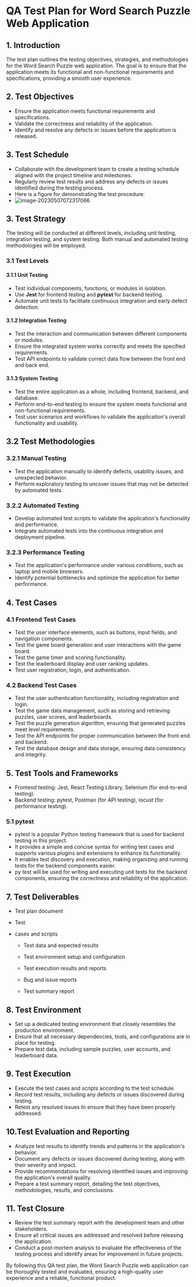 # QA Test Plan for Word Search Puzzle Web Application

## 1. Introduction 

The test plan outlines the testing objectives, strategies, and methodologies for the Word Search Puzzle web application. The goal is to ensure that the application meets its functional and non-functional requirements and specifications, providing a smooth user experience.

## 2. Test Objectives

- Ensure the application meets functional requirements and specifications.
- Validate the correctness and reliability of the application.
- Identify and resolve any defects or issues before the application is released.

## 3. Test Schedule

- Collaborate with the development team to create a testing schedule aligned with the project timeline and milestones.
- Regularly review test results and address any defects or issues identified during the testing process.
- Here is a figure for demonstrating the test procedure:
- ![image-20230507072317066](C:\Users\12162\AppData\Roaming\Typora\typora-user-images\image-20230507072317066.png)

## 3. Test Strategy 

The testing will be conducted at different levels, including unit testing, integration testing, and system testing. Both manual and automated testing methodologies will be employed.

### 3.1 Test Levels 

#### 3.1.1 Unit Testing

- Test individual components, functions, or modules in isolation.
- Use **Jest** for frontend testing and **pytest** for backend testing.
- Automate unit tests to facilitate continuous integration and early defect detection.

#### 3.1.2 Integration Testing

- Test the interaction and communication between different components or modules.
- Ensure the integrated system works correctly and meets the specified requirements.
- Test API endpoints to validate correct data flow between the front end and back end.

#### 3.1.3 System Testing

- Test the entire application as a whole, including frontend, backend, and database.
- Perform end-to-end testing to ensure the system meets functional and non-functional requirements.
- Test user scenarios and workflows to validate the application's overall functionality and usability.

## 3.2 Test Methodologies

###  3.2.1 Manual Testing

- Test the application manually to identify defects, usability issues, and unexpected behavior.
- Perform exploratory testing to uncover issues that may not be detected by automated tests.

### 3.2.2 Automated Testing

- Develop automated test scripts to validate the application's functionality and performance.
- Integrate automated tests into the continuous integration and deployment pipeline.

### 3.2.3 Performance Testing

- Test the application's performance under various conditions, such as laptop and mobile browsers.
- Identify potential bottlenecks and optimize the application for better performance.

## 4. Test Cases 

### 4.1 Frontend Test Cases

- Test the user interface elements, such as buttons, input fields, and navigation components.
- Test the game board generation and user interactions with the game board.
- Test the game timer and scoring functionality.
- Test the leaderboard display and user ranking updates.
- Test user registration, login, and authentication.

### 4.2 Backend Test Cases

- Test the user authentication functionality, including registration and login.
- Test the game data management, such as storing and retrieving puzzles, user scores, and leaderboards.
- Test the puzzle generation algorithm, ensuring that generated puzzles meet level requirements.
- Test the API endpoints for proper communication between the front end and backend.
- Test the database design and data storage, ensuring data consistency and integrity.

## 5. Test Tools and Frameworks

- Frontend testing: Jest, React Testing Library, Selenium (for end-to-end testing).
- Backend testing: pytest, Postman (for API testing), locust (for performance testing).

### 5.1 pytest

- pytest is a popular Python testing framework that is used for backend testing in this project.
- It provides a simple and concise syntax for writing test cases and supports various plugins and extensions to enhance its functionality.
- It enables test discovery and execution, making organizing and running tests for the backend components easier.
- py test will be used for writing and executing unit tests for the backend components, ensuring the correctness and reliability of the application.



## 7. Test Deliverables

- Test plan document

- Test 

- cases and scripts

  - Test data and expected results

  - Test environment setup and configuration

  - Test execution results and reports

  - Bug and issue reports

  - Test summary report

##  8. Test Environment

  - Set up a dedicated testing environment that closely resembles the production environment.
  - Ensure that all necessary dependencies, tools, and configurations are in place for testing.
  - Prepare test data, including sample puzzles, user accounts, and leaderboard data.

## 9. Test Execution

  - Execute the test cases and scripts according to the test schedule.
  - Record test results, including any defects or issues discovered during testing.
  - Retest any resolved issues to ensure that they have been properly addressed.

  ## 10.Test Evaluation and Reporting

  - Analyze test results to identify trends and patterns in the application's behavior.
  - Document any defects or issues discovered during testing, along with their severity and impact.
  - Provide recommendations for resolving identified issues and improving the application's overall quality.
  - Prepare a test summary report, detailing the test objectives, methodologies, results, and conclusions.

  ## 11. Test Closure

  - Review the test summary report with the development team and other stakeholders.
  - Ensure all critical issues are addressed and resolved before releasing the application.
  - Conduct a post-mortem analysis to evaluate the effectiveness of the testing process and identify areas for improvement in future projects.

  By following this QA test plan, the Word Search Puzzle web application can be thoroughly tested and evaluated, ensuring a high-quality user experience and a reliable, functional product.